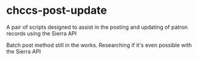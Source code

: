 # chccs-post-update
A pair of scripts designed to assist in the posting and updating of patron records using the Sierra API

Batch post method still in the works.  Researching if it's even possible with the Sierra API